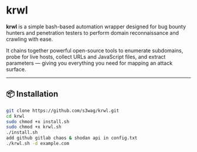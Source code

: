 # krwl

**krwl** is a simple bash-based automation wrapper designed for bug bounty hunters and penetration testers to perform domain reconnaissance and crawling with ease.

It chains together powerful open-source tools to enumerate subdomains, probe for live hosts, collect URLs and JavaScript files, and extract parameters — giving you everything you need for mapping an attack surface.

---

## 📦 Installation

```bash
git clone https://github.com/s3wag/krwl.git
cd krwl
sudo chmod +x install.sh
sudo chmod +x krwl.sh
./install.sh
add github gitlab chaos & shodan api in config.txt
./krwl.sh -d example.com
```




